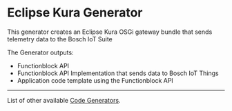 # Eclipse Kura Generator

This generator creates an Eclipse Kura OSGi gateway bundle that sends telemetry data to the Bosch IoT Suite

The Generator outputs:

 - Functionblock API 
 - Functionblock API Implementation that sends data to Bosch IoT Things
 - Application code template using the Functionblock API 

----------

List of other available [Code Generators](../Readme.md).